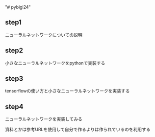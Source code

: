 "# pybigi24" 

## step1
ニューラルネットワークについての説明

## step2 
小さなニューラルネットワークをpythonで実装する

## step3
tensorflowの使い方と小さなニューラルネットワークを実装する

## step4
ニューラルネットワークを実装してみる


資料とかは参考URLを使用して自分で作るよりは作られているのを利用する
